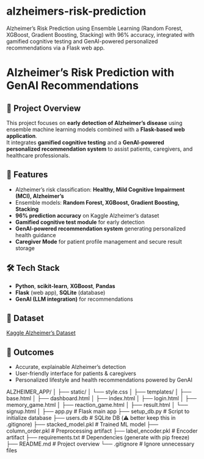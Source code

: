 # alzheimers-risk-prediction
Alzheimer’s Risk Prediction using Ensemble Learning (Random Forest, XGBoost, Gradient Boosting, Stacking) with 96% accuracy, integrated with gamified cognitive testing and GenAI-powered personalized recommendations via a Flask web app.
# Alzheimer’s Risk Prediction with GenAI Recommendations

## 📌 Project Overview
This project focuses on **early detection of Alzheimer’s disease** using ensemble machine learning models combined with a **Flask-based web application**.  
It integrates **gamified cognitive testing** and a **GenAI-powered personalized recommendation system** to assist patients, caregivers, and healthcare professionals.  

## 🚀 Features
- Alzheimer’s risk classification: **Healthy, Mild Cognitive Impairment (MCI), Alzheimer’s**
- Ensemble models: **Random Forest, XGBoost, Gradient Boosting, Stacking**
- **96% prediction accuracy** on Kaggle Alzheimer’s dataset
- **Gamified cognitive test module** for early detection
- **GenAI-powered recommendation system** generating personalized health guidance
- **Caregiver Mode** for patient profile management and secure result storage

## 🛠️ Tech Stack
- **Python**, **scikit-learn**, **XGBoost**, **Pandas**
- **Flask** (web app), **SQLite** (database)
- **GenAI (LLM integration)** for recommendations

## 📂 Dataset
[Kaggle Alzheimer’s Dataset](https://www.kaggle.com/datasets/rabieelkharoua/alzheimers-disease-dataset)

## 🎯 Outcomes
- Accurate, explainable Alzheimer’s detection
- User-friendly interface for patients & caregivers
- Personalized lifestyle and health recommendations powered by GenAI

ALZHEIMER_APP/
│
├── static/
│   └── style.css
│
├── templates/
│   ├── base.html
│   ├── dashboard.html
│   ├── index.html
│   ├── login.html
│   ├── memory_game.html
│   ├── reaction_game.html
│   ├── result.html
│   └── signup.html
│
├── app.py                # Flask main app
├── setup_db.py           # Script to initialize database
├── users.db              # SQLite DB (⚠️ better keep this in .gitignore)
├── stacked_model.pkl     # Trained ML model
├── column_order.pkl      # Preprocessing artifact
├── label_encoder.pkl     # Encoder artifact
├── requirements.txt      # Dependencies (generate with pip freeze)
├── README.md             # Project overview
└── .gitignore            # Ignore unnecessary files
